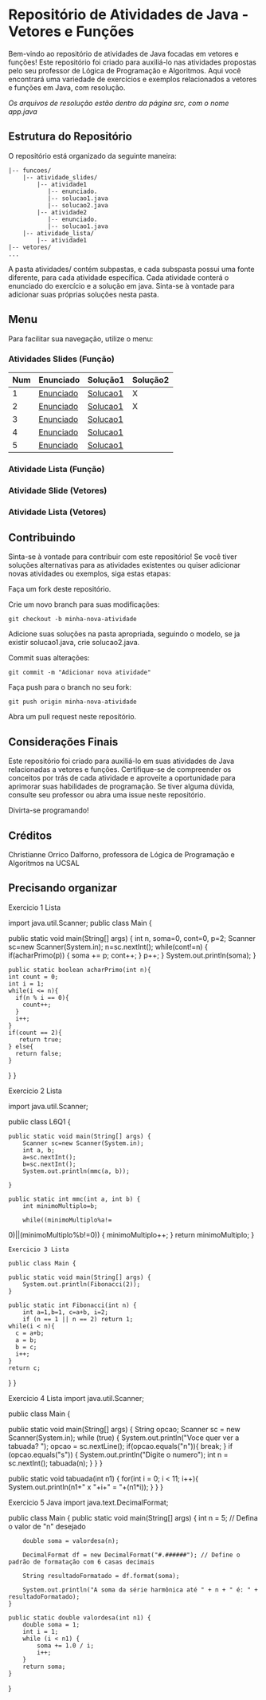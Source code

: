 # Repositório de Atividades de Java - Vetores e Funções
Bem-vindo ao repositório de atividades de Java focadas em vetores e funções! Este repositório foi criado para auxiliá-lo nas atividades propostas pelo seu professor de Lógica de Programação e Algoritmos. Aqui você encontrará uma variedade de exercícios e exemplos relacionados a vetores e funções em Java, com resolução. <br>

*Os arquivos de resolução estão dentro da página src, com o nome app.java*

## Estrutura do Repositório
O repositório está organizado da seguinte maneira:

```
|-- funcoes/
    |-- atividade_slides/
        |-- atividade1
           |-- enunciado.
           |-- solucao1.java
           |-- solucao2.java
        |-- atividade2
           |-- enunciado.
           |-- solucao1.java
    |-- atividade_lista/
        |-- atividade1
|-- vetores/
...
```
A pasta atividades/ contém subpastas, e cada subspasta possui uma fonte diferente, para cada atividade específica. Cada atividade conterá o enunciado do exercício e a solução em java. Sinta-se à vontade para adicionar suas próprias soluções nesta pasta.

## Menu
Para facilitar sua navegação, utilize o menu:

### Atividades Slides (Função)
Num | Enunciado | Solução1 | Solução2 
---|---|---|---
1 | [Enunciado](funcoes/atividades_slides/atividade1/enunciado.md) | [Solucao1](funcoes/atividades_slides/atividade1/solucao1/src/App.java) | X
2 | [Enunciado](funcoes/atividades_slides/atividade2/enunciado.md) | [Solucao1](funcoes/atividades_slides/atividade2/solucao1/src/App.java) | X
3 | [Enunciado](funcoes/atividades_slides/atividade3/enunicado.png) | [Solucao1](funcoes/atividades_slides/atividade3/solucao1/src/App.java)
4 | [Enunciado](funcoes/atividades_slides/atividade4/enunciado.md) | [Solucao1](funcoes/atividades_slides/atividade4/solucao1/src/App.java)
5 | [Enunciado](funcoes/atividades_slides/atividade5/enunicado.md) | [Solucao1](funcoes/atividades_slides/atividade5/solucao1/src/App.java)
### Atividade Lista (Função)

### Atividade Slide (Vetores)

### Atividade Lista (Vetores)

## Contribuindo
Sinta-se à vontade para contribuir com este repositório! Se você tiver soluções alternativas para as atividades existentes ou quiser adicionar novas atividades ou exemplos, siga estas etapas:

Faça um fork deste repositório.

Crie um novo branch para suas modificações:
```
git checkout -b minha-nova-atividade
```
Adicione suas soluções na pasta apropriada, seguindo o modelo, se ja existir solucao1.java, crie solucao2.java.

Commit suas alterações:
```
git commit -m "Adicionar nova atividade"  
```
Faça push para o branch no seu fork:
```
git push origin minha-nova-atividade
```
Abra um pull request neste repositório.

## Considerações Finais
Este repositório foi criado para auxiliá-lo em suas atividades de Java relacionadas a vetores e funções. Certifique-se de compreender os conceitos por trás de cada atividade e aproveite a oportunidade para aprimorar suas habilidades de programação. Se tiver alguma dúvida, consulte seu professor ou abra uma issue neste repositório.

Divirta-se programando!

## Créditos
Christianne Orrico Dalforno, professora de Lógica de Programação e Algoritmos na UCSAL

## Precisando organizar

Exercicio 1 Lista

import java.util.Scanner;
public class Main {

  public static void main(String[] args) {
		int n, soma=0, cont=0, p=2;
    Scanner sc=new Scanner(System.in);
		n=sc.nextInt();
		while(cont!=n) {
			if(acharPrimo(p)) {
				soma += p; 
				cont++;
			}
			p++;
		}
		System.out.println(soma);
	}

	public static boolean acharPrimo(int n){
    int count = 0;
    int i = 1;
    while(i <= n){
      if(n % i == 0){
        count++;  
      }
      i++;
    }
    if(count == 2){
       return true;
    } else{
      return false;
    }
  }
}


Exercicio 2 Lista

import java.util.Scanner;

public class L6Q1 {

	public static void main(String[] args) {
		Scanner sc=new Scanner(System.in);
		int a, b;
		a=sc.nextInt();
		b=sc.nextInt();
		System.out.println(mmc(a, b));

	}

	public static int mmc(int a, int b) {
		int minimoMultiplo=b;
		
		while((minimoMultiplo%a!=
0)||(minimoMultiplo%b!=0)) {
			minimoMultiplo++;
		}
		return minimoMultiplo;
	}
	
	Exercicio 3 Lista
	
	public class Main {

	public static void main(String[] args) {
		System.out.println(Fibonacci(2));
	}

	public static int Fibonacci(int n) {
		int a=1,b=1, c=a+b, i=2;
		if (n == 1 || n == 2) return 1;
    while(i < n){
      c = a+b;
      a = b;
      b = c; 
      i++;
    }
    return c;
  }
}

Exercicio 4 Lista
import java.util.Scanner;

public class Main {

  public static void main(String[] args) {
     String opcao;
    Scanner sc = new Scanner(System.in);
    while (true) {
      System.out.println("Voce quer ver a tabuada?  ");
      opcao = sc.nextLine();
      if(opcao.equals("n")){
        break;
      }
      if (opcao.equals("s")) {
        System.out.println("Digite o numero");
        int n = sc.nextInt();
        tabuada(n);
      }
    }
  }

  public static void tabuada(int n1) {
    for(int i = 0; i < 11; i++){
      System.out.println(n1+" x "+i+" = "+(n1*i));
    }
  }
}

Exercicio 5 Java
import java.text.DecimalFormat;

public class Main {
    public static void main(String[] args) {
        int n = 5; // Defina o valor de "n" desejado
        
        double soma = valordesa(n);
        
        DecimalFormat df = new DecimalFormat("#.######"); // Define o padrão de formatação com 6 casas decimais
        
        String resultadoFormatado = df.format(soma);
        
        System.out.println("A soma da série harmônica até " + n + " é: " + resultadoFormatado);
    }

    public static double valordesa(int n1) {
        double soma = 1;
        int i = 1;
        while (i < n1) {
            soma += 1.0 / i;
            i++;
        }
        return soma;
    }
}

